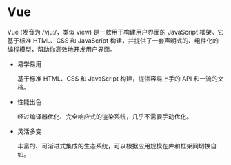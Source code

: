 # Vue

Vue (发音为 /vjuː/，类似 view) 是一款用于构建用户界面的 JavaScript 框架。它基于标准 HTML、CSS 和 JavaScript 构建，并提供了一套声明式的、组件化的编程模型，帮助你高效地开发用户界面。

- 易学易用

  基于标准 HTML、CSS 和 JavaScript 构建，提供容易上手的 API 和一流的文档。

- 性能出色

  经过编译器优化、完全响应式的渲染系统，几乎不需要手动优化。

- 灵活多变

  丰富的、可渐进式集成的生态系统，可以根据应用规模在库和框架间切换自如。

